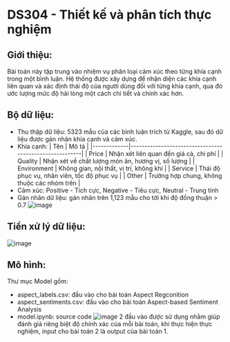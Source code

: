 # DS304 - Thiết kế và phân tích thực nghiệm
## Giới thiệu:
Bài toán này tập trung vào nhiệm vụ phân loại cảm xúc theo từng khía cạnh trong một bình luận. Hệ thống được xây dựng để nhận diện các khía cạnh liên quan và xác định thái độ của người dùng đối với từng khía cạnh, qua đó ước lượng mức độ hài lòng một cách chi tiết và chính xác hơn.
## Bộ dữ liệu:
- Thu thập dữ liệu: 5323 mẫu của các bình luận trích từ Kaggle, sau đó dữ liệu được gán nhãn khía cạnh và cảm xúc.
- Khía cạnh: 
| Tên         | Mô tả                                                 |
|-------------|--------------------------------------------------------|
| Price       | Nhận xét liên quan đến giá cả, chi phí                |
| Quality     | Nhận xét về chất lượng món ăn, hương vị, số lượng     |
| Environment | Không gian, nội thất, vị trí, không khí               |
| Service     | Thái độ phục vụ, nhân viên, tốc độ phục vụ            |
| Other       | Trường hợp chung, không thuộc các nhóm trên          |
- Cảm xúc: Positive - Tích cực, Negative - Tiêu cực, Neutral - Trung tính
- Gán nhãn dữ liệu: gán nhãn trên 1,123 mẫu cho tới khi độ đồng thuận > 0.7
![image](https://github.com/user-attachments/assets/0328d280-ffe5-40d1-b1a4-a103b57c6024)
## Tiền xử lý dữ liệu:
![image](https://github.com/user-attachments/assets/71067227-fea9-46fe-8078-4a070da0c964)
## Mô hình:
Thư mục Model gồm:
- aspect_labels.csv: đầu vào cho bài toán Aspect Regconition
- aspect_sentiments.csv: đầu vào cho bài toán Aspect-based Sentiment Analysis
- model.ipynb: source code
![image](https://github.com/user-attachments/assets/fb69490d-3794-45d9-a9fe-b7de9e2484e5)
2 đầu vào được sử dụng nhằm giúp đánh giá riêng biệt độ chính xác của mỗi bài toán, khi thực hiện thực nghiệm, input cho bài toán 2 là output của bài toán 1.
